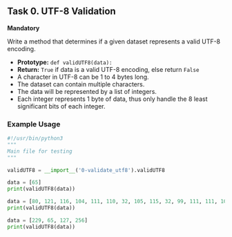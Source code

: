 ## Task 0. UTF-8 Validation
**Mandatory**

Write a method that determines if a given dataset represents a valid UTF-8 encoding.

- **Prototype:** `def validUTF8(data):`
- **Return:** `True` if data is a valid UTF-8 encoding, else return `False`
- A character in UTF-8 can be 1 to 4 bytes long.
- The dataset can contain multiple characters.
- The data will be represented by a list of integers.
- Each integer represents 1 byte of data, thus only handle the 8 least significant bits of each integer.

### Example Usage
```python
#!/usr/bin/python3
"""
Main file for testing
"""

validUTF8 = __import__('0-validate_utf8').validUTF8

data = [65]
print(validUTF8(data))

data = [80, 121, 116, 104, 111, 110, 32, 105, 115, 32, 99, 111, 111, 108, 33]
print(validUTF8(data))

data = [229, 65, 127, 256]
print(validUTF8(data))


